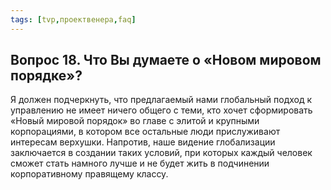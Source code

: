 ```yaml
---
tags: [tvp,проектвенера,faq]
---
```

## Вопрос 18. Что Вы думаете о «Новом мировом порядке»?

Я должен подчеркнуть, что предлагаемый нами глобальный подход к управлению не имеет ничего общего с теми, кто хочет сформировать «Новый мировой порядок» во главе с элитой и крупными корпорациями, в котором все остальные люди прислуживают интересам верхушки. Напротив, наше видение глобализации заключается в создании таких условий, при которых каждый человек сможет стать намного лучше и не будет жить в подчинении корпоративному правящему классу.